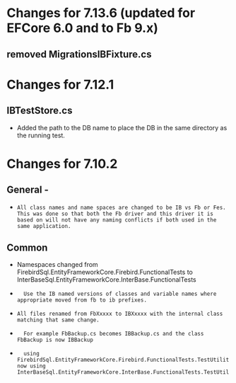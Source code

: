 # Changes for 7.13.6 (updated for EFCore 6.0 and to Fb 9.x)

## removed MigrationsIBFixture.cs

# Changes for 7.12.1

## IBTestStore.cs
* Added the path to the DB name to place the DB in the same directory as the running test.

# Changes for 7.10.2 

##  General - 
*	  All class names and name spaces are changed to be IB vs Fb or Fes.  This was done so that both the Fb driver and this driver it is based on will not have any naming conflicts if both used in the same application.

##  Common 
*   Namespaces changed from FirebirdSql.EntityFrameworkCore.Firebird.FunctionalTests to InterBaseSql.EntityFrameworkCore.InterBase.FunctionalTests
*		Use the IB named versions of classes and variable names where appropriate moved from fb to ib prefixes.
		
*	  All files renamed from FbXxxxx to IBXxxxx with the internal class matching that same change.  
*	    For example FbBackup.cs becomes IBBackup.cs and the class FbBackup is now IBBackup
			
*		using FirebirdSql.EntityFrameworkCore.Firebird.FunctionalTests.TestUtilities now using InterBaseSql.EntityFrameworkCore.InterBase.FunctionalTests.TestUtilities

